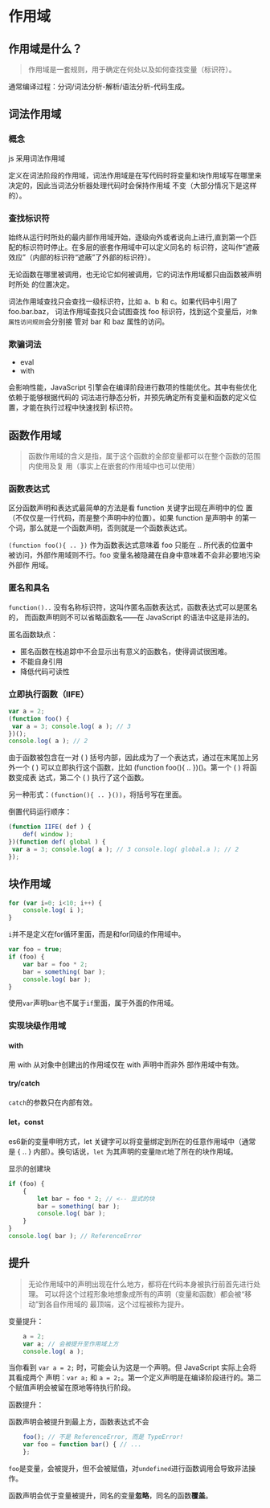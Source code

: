 # 作用域

## 作用域是什么？

> 作用域是一套规则，用于确定在何处以及如何查找变量（标识符）。

通常编译过程：分词/词法分析-解析/语法分析-代码生成。

## 词法作用域

### 概念

js 采用词法作用域

定义在词法阶段的作用域，词法作用域是在写代码时将变量和块作用域写在哪里来决定的，因此当词法分析器处理代码时会保持作用域 不变（大部分情况下是这样的）。

### 查找标识符

始终从运行时所处的最内部作用域开始，逐级向外或者说向上进行,直到第一个匹配的标识符时停止。在多层的嵌套作用域中可以定义同名的 标识符，这叫作“遮蔽效应”（内部的标识符“遮蔽”了外部的标识符）。

无论函数在哪里被调用，也无论它如何被调用，它的词法作用域都只由函数被声明时所处 的位置决定。

词法作用域查找只会查找一级标识符，比如 a、b 和 c。如果代码中引用了 foo.bar.baz， 词法作用域查找只会试图查找 foo 标识符，找到这个变量后，`对象属性访问规则`会分别接 管对 bar 和 baz 属性的访问。

### 欺骗词法

- eval
- with

会影响性能，JavaScript 引擎会在编译阶段进行数项的性能优化。其中有些优化依赖于能够根据代码的 词法进行静态分析，并预先确定所有变量和函数的定义位置，才能在执行过程中快速找到 标识符。

## 函数作用域

> 函数作用域的含义是指，属于这个函数的全部变量都可以在整个函数的范围内使用及复 用（事实上在嵌套的作用域中也可以使用）

### 函数表达式

区分函数声明和表达式最简单的方法是看 function 关键字出现在声明中的位 置（不仅仅是一行代码，而是整个声明中的位置）。如果 function 是声明中 的第一个词，那么就是一个函数声明，否则就是一个函数表达式。

```(function foo(){ .. })``` 作为函数表达式意味着 foo 只能在 .. 所代表的位置中 被访问，外部作用域则不行。foo 变量名被隐藏在自身中意味着不会非必要地污染外部作 用域。

### 匿名和具名

```function()..``` 没有名称标识符，这叫作匿名函数表达式，函数表达式可以是匿名的， 而函数声明则不可以省略函数名——在 JavaScript 的语法中这是非法的。

匿名函数缺点：

- 匿名函数在栈追踪中不会显示出有意义的函数名，使得调试很困难。
- 不能自身引用
- 降低代码可读性

### 立即执行函数（IIFE）

```javascript
var a = 2; 
(function foo() {
 var a = 3; console.log( a ); // 3
})(); 
console.log( a ); // 2
```

由于函数被包含在一对 ( ) 括号内部，因此成为了一个表达式，通过在末尾加上另外一个 ( ) 可以立即执行这个函数，比如 (function foo(){ .. })()。第一个 ( ) 将函数变成表 达式，第二个 ( ) 执行了这个函数。

另一种形式：```(function(){ .. }())```，将括号写在里面。

倒置代码运行顺序：

```javascript
(function IIFE( def ) { 
    def( window );
})(function def( global ) {
 var a = 3; console.log( a ); // 3 console.log( global.a ); // 2
});
```

## 块作用域

```javascript
for (var i=0; i<10; i++) { 
    console.log( i );
}
```

`i`并不是定义在for循环里面，而是和for同级的作用域中。

```javascript
var foo = true;
if (foo) { 
    var bar = foo * 2; 
    bar = something( bar ); 
    console.log( bar );
}
```

使用`var`声明`bar`也不属于`if`里面，属于外面的作用域。

### 实现块级作用域

#### with

用 with 从对象中创建出的作用域仅在 with 声明中而非外 部作用域中有效。

#### try/catch

`catch`的参数只在内部有效。

#### let，const

es6新的变量申明方式，let 关键字可以将变量绑定到所在的任意作用域中（通常是 { .. } 内部）。换句话说，`let` 为其声明的变量`隐式`地了所在的块作用域。

显示的创建块

```js
if (foo) { 
    { 
        let bar = foo * 2; // <-- 显式的块
        bar = something( bar ); 
        console.log( bar );
    }
} 
console.log( bar ); // ReferenceError
```

## 提升

> 无论作用域中的声明出现在什么地方，都将在代码本身被执行前首先进行处理。 可以将这个过程形象地想象成所有的声明（变量和函数）都会被“移动”到各自作用域的 最顶端，这个过程被称为提升。

变量提升：

```js
    a = 2; 
    var a; // 会被提升至作用域上方
    console.log( a );
```

当你看到 ```var a = 2;``` 时，可能会认为这是一个声明。但 JavaScript 实际上会将其看成两个 声明：```var a;``` 和 ```a = 2;```。第一个定义声明是在编译阶段进行的。第二个赋值声明会被留在原地等待执行阶段。

函数提升：

函数声明会被提升到最上方，函数表达式不会

```js
    foo(); // 不是 ReferenceError, 而是 TypeError!
    var foo = function bar() { // ...
    };
```

`foo`是变量，会被提升，但不会被赋值，对`undefined`进行函数调用会导致非法操作。

函数声明会优于变量被提升，同名的变量**忽略**，同名的函数**覆盖**。
